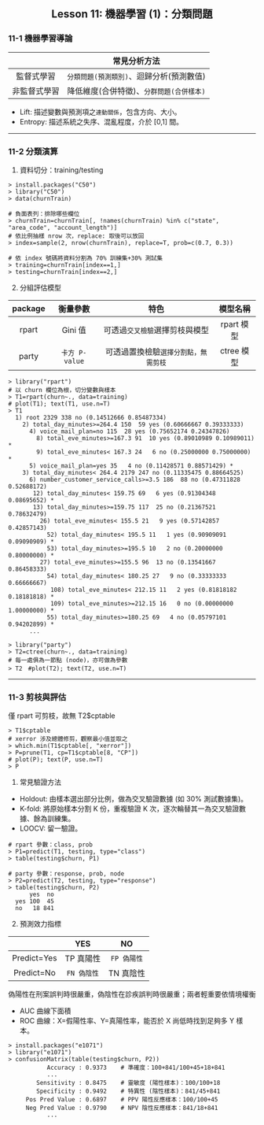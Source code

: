 <h2 align="center">Lesson 11: 機器學習 (1)：分類問題</h2>

### 11-1 機器學習導論

| | 常見分析方法 |
| :---: | :---: |
| 監督式學習 | `分類問題(預測類別)`、迴歸分析(預測數值) |
| 非監督式學習 | 降低維度(合併特徵)、`分群問題(合併樣本)` |

- Lift: 描述變數與預測項之`連動關係`，包含方向、大小。
- Entropy: 描述系統之失序、混亂程度，介於 [0,1] 間。

---
### 11-2 分類演算
1. 資料切分：training/testing
```
> install.packages("C50")
> library("C50")
> data(churnTrain)

# 負面表列：排除哪些欄位
> churnTrain=churnTrain[, !names(churnTrain) %in% c("state", "area_code", "account_length")]
# 依比例抽樣 nrow 次，replace: 取後可以放回
> index=sample(2, nrow(churnTrain), replace=T, prob=c(0.7, 0.3))

# 依 index 號碼將資料分割為 70% 訓練集+30% 測試集
> training=churnTrain[index==1,]
> testing=churnTrain[index==2,]
```

2. 分組評估模型

| package | 衡量參數 | 特色 | 模型名稱 |
| :---: | :---: | :---: | :---: |
| rpart | Gini 值 | 可透過`交叉檢驗`選擇剪枝與模型 | rpart 模型 |
| party | `卡方 P-value` | 可透過置換檢驗`選擇分割點，無需剪枝` | ctree 模型 |

```
> library("rpart")
# 以 churn 欄位為根，切分變數與樣本
> T1=rpart(churn~., data=training)
# plot(T1); text(T1, use.n=T)
> T1
  1) root 2329 338 no (0.14512666 0.85487334)  
    2) total_day_minutes>=264.4 150  59 yes (0.60666667 0.39333333)  
      4) voice_mail_plan=no 115  28 yes (0.75652174 0.24347826)  
        8) total_eve_minutes>=167.3 91  10 yes (0.89010989 0.10989011) *
        9) total_eve_minutes< 167.3 24   6 no (0.25000000 0.75000000) *
      5) voice_mail_plan=yes 35   4 no (0.11428571 0.88571429) *
    3) total_day_minutes< 264.4 2179 247 no (0.11335475 0.88664525)  
      6) number_customer_service_calls>=3.5 186  88 no (0.47311828 0.52688172)  
       12) total_day_minutes< 159.75 69   6 yes (0.91304348 0.08695652) *
       13) total_day_minutes>=159.75 117  25 no (0.21367521 0.78632479)  
         26) total_eve_minutes< 155.5 21   9 yes (0.57142857 0.42857143)  
           52) total_day_minutes< 195.5 11   1 yes (0.90909091 0.09090909) *
           53) total_day_minutes>=195.5 10   2 no (0.20000000 0.80000000) *
         27) total_eve_minutes>=155.5 96  13 no (0.13541667 0.86458333)  
           54) total_day_minutes< 180.25 27   9 no (0.33333333 0.66666667)  
            108) total_eve_minutes< 212.15 11   2 yes (0.81818182 0.18181818) *
            109) total_eve_minutes>=212.15 16   0 no (0.00000000 1.00000000) *
           55) total_day_minutes>=180.25 69   4 no (0.05797101 0.94202899) *
      ...

> library("party")
> T2=ctree(churn~., data=training)
# 每一處俱為一節點 (node)，亦可做為參數
> T2　#plot(T2); text(T2, use.n=T)
```

---
### 11-3 剪枝與評估<br>
僅 rpart 可剪枝，故無 T2$cptable
```
> T1$cptable
# xerror 涉及總體修剪，觀察最小值並取之
> which.min(T1$cptable[, "xerror"])
> P=prune(T1, cp=T1$cptable[8, "CP"])
# plot(P); text(P, use.n=T)
> P
```

1. 常見驗證方法
- Holdout: 由樣本選出部分比例，做為交叉驗證數據 (如 30% 測試數據集)。
- K-fold: 將原始樣本分割 K 份，重複驗證 K 次，逐次輪替其一為交叉驗證數據、餘為訓練集。
- LOOCV: 留一驗證。

```
# rpart 參數：class, prob
> P1=predict(T1, testing, type="class")
> table(testing$churn, P1)

# party 參數：response, prob, node
> P2=predict(T2, testing, type="response")
> table(testing$churn, P2)
      yes  no
  yes 100  45
  no   18 841
```

2. 預測效力指標

| | YES | NO |
| :---: | :---: | :---: |
| Predict=Yes | TP 真陽性 | `FP 偽陽性` |
| Predict=No | `FN 偽陰性` | TN 真陰性 |

<pre>
偽陽性在刑案誤判時很嚴重，偽陰性在診疾誤判時很嚴重；兩者輕重要依情境權衡。
</pre>

- AUC 曲線下面積
- ROC 曲線：X=假陽性率、Y=真陽性率，能否於 X 尚低時找到足夠多 Y 樣本。

```
> install.packages("e1071")
> library("e1071")
> confusionMatrix(table(testing$churn, P2))                                          
           Accuracy : 0.9373    # 準確度：100+841/100+45+18+841          
           ...                                               
        Sensitivity : 0.8475    # 靈敏度 (陽性樣本)：100/100+18      
        Specificity : 0.9492    # 特異性 (陰性樣本)：841/45+841      
     Pos Pred Value : 0.6897    # PPV 陽性反應樣本：100/100+45      
     Neg Pred Value : 0.9790    # NPV 陰性反應樣本：841/18+841     
           ...  
```
